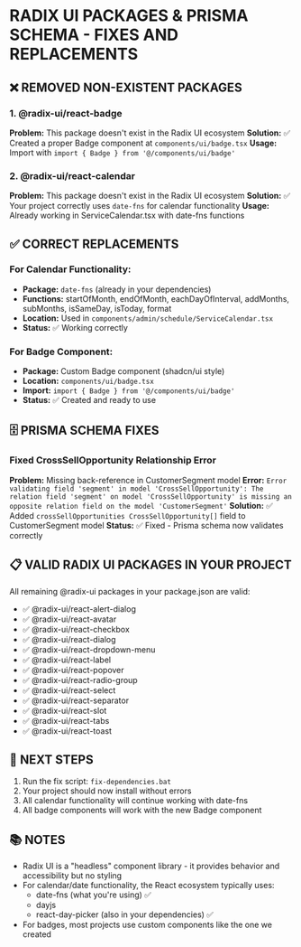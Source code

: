 # RADIX UI PACKAGES & PRISMA SCHEMA - FIXES AND REPLACEMENTS

## ❌ REMOVED NON-EXISTENT PACKAGES

### 1. @radix-ui/react-badge
**Problem:** This package doesn't exist in the Radix UI ecosystem
**Solution:** ✅ Created a proper Badge component at `components/ui/badge.tsx`
**Usage:** Import with `import { Badge } from '@/components/ui/badge'`

### 2. @radix-ui/react-calendar  
**Problem:** This package doesn't exist in the Radix UI ecosystem
**Solution:** ✅ Your project correctly uses `date-fns` for calendar functionality
**Usage:** Already working in ServiceCalendar.tsx with date-fns functions

## ✅ CORRECT REPLACEMENTS

### For Calendar Functionality:
- **Package:** `date-fns` (already in your dependencies)
- **Functions:** startOfMonth, endOfMonth, eachDayOfInterval, addMonths, subMonths, isSameDay, isToday, format
- **Location:** Used in `components/admin/schedule/ServiceCalendar.tsx`
- **Status:** ✅ Working correctly

### For Badge Component:
- **Package:** Custom Badge component (shadcn/ui style)
- **Location:** `components/ui/badge.tsx`
- **Import:** `import { Badge } from '@/components/ui/badge'`
- **Status:** ✅ Created and ready to use

## 🗄️ PRISMA SCHEMA FIXES

### Fixed CrossSellOpportunity Relationship Error
**Problem:** Missing back-reference in CustomerSegment model
**Error:** `Error validating field 'segment' in model 'CrossSellOpportunity': The relation field 'segment' on model 'CrossSellOpportunity' is missing an opposite relation field on the model 'CustomerSegment'`
**Solution:** ✅ Added `crossSellOpportunities CrossSellOpportunity[]` field to CustomerSegment model
**Status:** ✅ Fixed - Prisma schema now validates correctly

## 📋 VALID RADIX UI PACKAGES IN YOUR PROJECT

All remaining @radix-ui packages in your package.json are valid:
- ✅ @radix-ui/react-alert-dialog
- ✅ @radix-ui/react-avatar
- ✅ @radix-ui/react-checkbox
- ✅ @radix-ui/react-dialog
- ✅ @radix-ui/react-dropdown-menu
- ✅ @radix-ui/react-label
- ✅ @radix-ui/react-popover
- ✅ @radix-ui/react-radio-group
- ✅ @radix-ui/react-select
- ✅ @radix-ui/react-separator
- ✅ @radix-ui/react-slot
- ✅ @radix-ui/react-tabs
- ✅ @radix-ui/react-toast

## 🚀 NEXT STEPS

1. Run the fix script: `fix-dependencies.bat`
2. Your project should now install without errors
3. All calendar functionality will continue working with date-fns
4. All badge components will work with the new Badge component

## 📚 NOTES

- Radix UI is a "headless" component library - it provides behavior and accessibility but no styling
- For calendar/date functionality, the React ecosystem typically uses:
  - date-fns (what you're using) ✅
  - dayjs
  - react-day-picker (also in your dependencies) ✅
- For badges, most projects use custom components like the one we created
